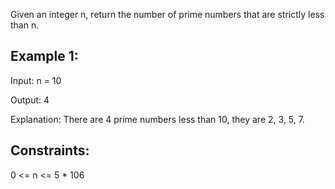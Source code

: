 Given an integer n, return the number of prime numbers that are strictly less than n.

## Example 1:

Input: n = 10

Output: 4

Explanation: There are 4 prime numbers less than 10, they are 2, 3, 5, 7.

## Constraints:

0 <= n <= 5 * 106
